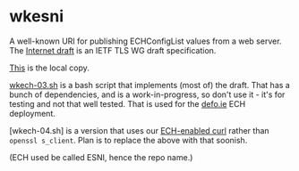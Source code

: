 # wkesni

A well-known URI for publishing ECHConfigList values from a web server.  The
[Internet draft](https://datatracker.ietf.org/doc/draft-ietf-tls-wkech) is an
IETF TLS WG draft specification.

[This](draft-ietf-tls-wkech.txt) is the local copy. 

[wkech-03.sh](wkech-03.sh) is a bash script that implements (most of) the
draft.  That has a bunch of dependencies, and is a work-in-progress, so don't
use it - it's for testing and not that well tested. That is used for the
[defo.ie](https://defo.ie) ECH deployment.

[wkech-04.sh] is a version that uses our
[ECH-enabled curl](https://github.com/sftcd/curl/blob/ECH-experimental/docs/ECH.md)
rather than ``openssl s_client``. Plan is to replace the above with that
soonish.

(ECH used be called ESNI, hence the repo name.)
